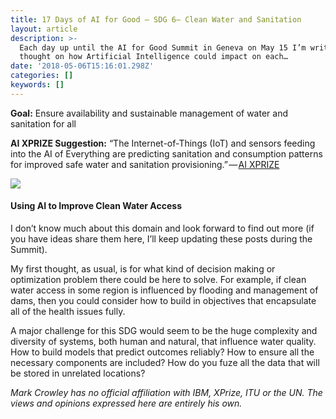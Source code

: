 ```yaml
---
title: 17 Days of AI for Good — SDG 6— Clean Water and Sanitation
layout: article
description: >-
  Each day up until the AI for Good Summit in Geneva on May 15 I’m writing up a
  thought on how Artificial Intelligence could impact on each…
date: '2018-05-06T15:16:01.298Z'
categories: []
keywords: []
---
```


**Goal:** Ensure availability and sustainable management of water and sanitation for all

**AI XPRIZE Suggestion:** “The Internet-of-Things (IoT) and sensors feeding into the AI of Everything are predicting sanitation and consumption patterns for improved safe water and sanitation provisioning.” — [AI XPRIZE](https://ai.xprize.org/AI-For-Good/sustainable-development-goals)

![](/assets/1__vHFKcBHOOULUaRDnnb2nuw.png)

#### Using AI to Improve Clean Water Access

I don’t know much about this domain and look forward to find out more (if you have ideas share them here, I’ll keep updating these posts during the Summit).

My first thought, as usual, is for what kind of decision making or optimization problem there could be here to solve. For example, if clean water access in some region is influenced by flooding and management of dams, then you could consider how to build in objectives that encapsulate all of the health issues fully.

A major challenge for this SDG would seem to be the huge complexity and diversity of systems, both human and natural, that influence water quality. How to build models that predict outcomes reliably? How to ensure all the necessary components are included? How do you fuze all the data that will be stored in unrelated locations?

_Mark Crowley has no official affiliation with IBM, XPrize, ITU or the UN. The views and opinions expressed here are entirely his own._
